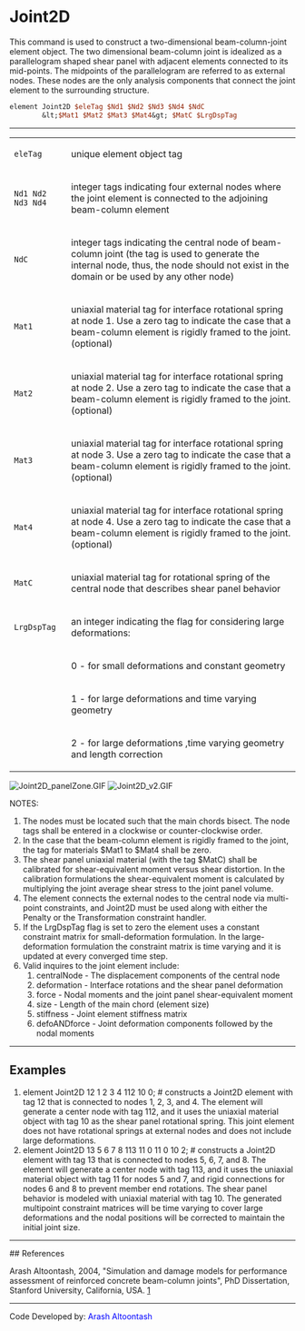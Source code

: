 # Joint2D

<p>This command is used to construct a two-dimensional beam-column-joint
element object. The two dimensional beam-column joint is idealized as a
parallelogram shaped shear panel with adjacent elements connected to its
mid-points. The midpoints of the parallelogram are referred to as
external nodes. These nodes are the only analysis components that
connect the joint element to the surrounding structure.</p>

```tcl
element Joint2D $eleTag $Nd1 $Nd2 $Nd3 $Nd4 $NdC
        &lt;$Mat1 $Mat2 $Mat3 $Mat4&gt; $MatC $LrgDspTag
```
<hr />
<table>
<tbody>
<tr class="odd">
<td><code class="parameter-table-variable">eleTag</code></td>
<td><p>unique element object tag</p></td>
</tr>
<tr class="even">
<td><p><code class="parameter-table-variable">Nd1 Nd2 Nd3 Nd4</code></p></td>
<td><p>integer tags indicating four external nodes where the joint
element is connected to the adjoining beam-column element</p></td>
</tr>
<tr class="odd">
<td><code class="parameter-table-variable">NdC</code></td>
<td><p>integer tags indicating the central node of beam-column joint
(the tag is used to generate the internal node, thus, the node should
not exist in the domain or be used by any other node)</p></td>
</tr>
<tr class="even">
<td><p><code class="parameter-table-variable">Mat1</code></p></td>
<td><p>uniaxial material tag for interface rotational spring at node 1.
Use a zero tag to indicate the case that a beam-column element is
rigidly framed to the joint. (optional)</p></td>
</tr>
<tr class="odd">
<td><p><code class="parameter-table-variable">Mat2</code></p></td>
<td><p>uniaxial material tag for interface rotational spring at node 2.
Use a zero tag to indicate the case that a beam-column element is
rigidly framed to the joint. (optional)</p></td>
</tr>
<tr class="even">
<td><p><code class="parameter-table-variable">Mat3</code></p></td>
<td><p>uniaxial material tag for interface rotational spring at node 3.
Use a zero tag to indicate the case that a beam-column element is
rigidly framed to the joint. (optional)</p></td>
</tr>
<tr class="odd">
<td><p><code class="parameter-table-variable">Mat4</code></p></td>
<td><p>uniaxial material tag for interface rotational spring at node 4.
Use a zero tag to indicate the case that a beam-column element is
rigidly framed to the joint. (optional)</p></td>
</tr>
<tr class="even">
<td><code class="parameter-table-variable">MatC</code></td>
<td><p>uniaxial material tag for rotational spring of the central node
that describes shear panel behavior</p></td>
</tr>
<tr class="odd">
<td><code class="parameter-table-variable">LrgDspTag</code></td>
<td><p>an integer indicating the flag for considering large
deformations:</p></td>
</tr>
<tr class="even">
<td></td>
<td><p>0 - for small deformations and constant geometry</p></td>
</tr>
<tr class="odd">
<td></td>
<td><p>1 - for large deformations and time varying geometry</p></td>
</tr>
<tr class="even">
<td></td>
<td><p>2 - for large deformations ,time varying geometry and length
correction</p></td>
</tr>
</tbody>
</table>
<p><img src="/OpenSeesRT/contrib/static/Joint2D_panelZone.GIF" title="Joint2D_panelZone.GIF"
alt="Joint2D_panelZone.GIF" /> <img src="/OpenSeesRT/contrib/static/Joint2D_v2.GIF"
title="Joint2D_v2.GIF" alt="Joint2D_v2.GIF" /></p>
<p>NOTES:</p>
<ol>
<li>The nodes must be located such that the main chords bisect. The node
tags shall be entered in a clockwise or counter-clockwise order.</li>
<li>In the case that the beam-column element is rigidly framed to the
joint, the tag for materials $Mat1 to $Mat4 shall be zero.</li>
<li>The shear panel uniaxial material (with the tag $MatC) shall be
calibrated for shear-equivalent moment versus shear distortion. In the
calibration formulations the shear-equivalent moment is calculated by
multiplying the joint average shear stress to the joint panel
volume.</li>
<li>The element connects the external nodes to the central node via
multi-point constraints, and Joint2D must be used along with either the
Penalty or the Transformation constraint handler.</li>
<li>If the LrgDspTag flag is set to zero the element uses a constant
constraint matrix for small-deformation formulation. In the
large-deformation formulation the constraint matrix is time varying and
it is updated at every converged time step.</li>
<li>Valid inquires to the joint element include:
<ol>
<li>centralNode - The displacement components of the central node</li>
<li>deformation - Interface rotations and the shear panel
deformation</li>
<li>force - Nodal moments and the joint panel shear-equivalent
moment</li>
<li>size - Length of the main chord (element size)</li>
<li>stiffness - Joint element stiffness matrix</li>
<li>defoANDforce - Joint deformation components followed by the nodal
moments</li>
</ol></li>
</ol>
<hr />

## Examples

<ol>
<li>element Joint2D 12 1 2 3 4 112 10 0; # constructs a Joint2D element
with tag 12 that is connected to nodes 1, 2, 3, and 4. The element will
generate a center node with tag 112, and it uses the uniaxial material
object with tag 10 as the shear panel rotational spring. This joint
element does not have rotational springs at external nodes and does not
include large deformations.</li>
<li>element Joint2D 13 5 6 7 8 113 11 0 11 0 10 2; # constructs a
Joint2D element with tag 13 that is connected to nodes 5, 6, 7, and 8.
The element will generate a center node with tag 113, and it uses the
uniaxial material object with tag 11 for nodes 5 and 7, and rigid
connections for nodes 6 and 8 to prevent member end rotations. The shear
panel behavior is modeled with uniaxial material with tag 10. The
generated multipoint constraint matrices will be time varying to cover
large deformations and the nodal positions will be corrected to maintain
the initial joint size.</li>
</ol>
<hr />
## References
<p>Arash Altoontash, 2004, "Simulation and damage models for performance
assessment of reinforced concrete beam-column joints", PhD Dissertation,
Stanford University, California, USA. <a
href="http://opensees.berkeley.edu/OpenSees/doc/Altoontash_Dissertation.pdf">1</a></p>
<hr />
<p>Code Developed by: <span style="color:blue"> Arash
Altoontash</span></p>
